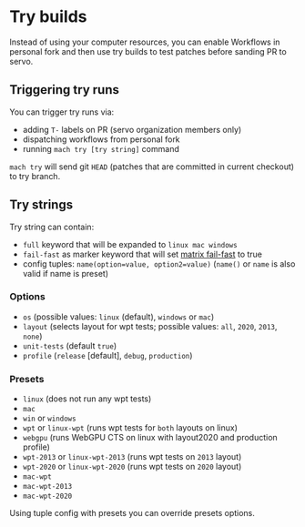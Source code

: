 # Try builds

Instead of using your computer resources, you can enable Workflows in personal fork and then use try builds to test patches before sanding PR to servo.

## Triggering try runs

You can trigger try runs via:

- adding `T-` labels on PR (servo organization members only)
- dispatching workflows from personal fork
- running `mach try [try string]` command

`mach try` will  send git `HEAD` (patches that are committed in current checkout) to try branch.

## Try strings

Try string can contain:

- `full` keyword that will be expanded to `linux mac windows`
- `fail-fast` as marker keyword that will set [matrix fail-fast](https://docs.github.com/en/actions/using-workflows/workflow-syntax-for-github-actions#jobsjob_idstrategyfail-fast) to true
- config tuples: `name(option=value, option2=value)` (`name()` or `name` is also valid if name is preset)

### Options

- `os` (possible values: `linux` (default), `windows` or `mac`)
- `layout` (selects layout for wpt tests; possible values: `all`, `2020`, `2013`, `none`)
- `unit-tests` (default `true`)
- `profile` (`release` [default], `debug`, `production`)

### Presets

- `linux` (does not run any wpt tests)
- `mac`
- `win` or `windows`
- `wpt` or `linux-wpt` (runs wpt tests for `both` layouts on linux)
- `webgpu` (runs WebGPU CTS on linux with layout2020 and production profile)
- `wpt-2013` or `linux-wpt-2013` (runs wpt tests on `2013` layout)
- `wpt-2020` or `linux-wpt-2020` (runs wpt tests on `2020` layout)
- `mac-wpt`
- `mac-wpt-2013`
- `mac-wpt-2020`

Using tuple config with presets you can override presets options.
